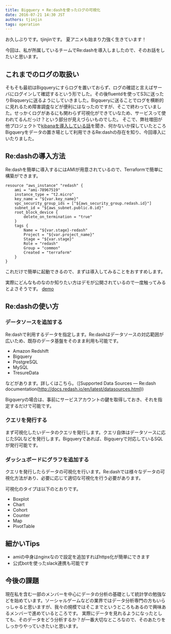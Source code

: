 ```yaml
---
title: Bigquery + Re:dashを使ったログの可視化
date: 2016-07-21 14:30 JST
authors: tjinjin
tags: operation
---
```


お久しぶりです。tjinjinです。
夏アニメも始まり力強く生きています！

今回は、私が所属しているチームでRe:dashを導入しましたので、そのお話をしたいと思います。

<!--more-->

## これまでのログの取扱い
そもそも最初はBigqueryにすらログを置いておらず、ログの確認と言えばサーバにログインして確認するという形でした。その後fluentdを使ってS3に送ったりBiqqueryに送るようにしていきました。Bigqueryに送ることでログを横断的に見れるため障害調査などが便利にはなったのですが、そこで終わっていました。せっかくログがあるにも関わらず可視化ができていなため、サービスって使われてるんだっけ？という部分が見えづらいものでした。
そこで、弊社増田が他プロジェクトで[kibanaを導入している話](http://tech.feedforce.jp/introduce-elasticsearch-kibana.html)を聞き、何かないか探していたところBigqueryをデータの置き場として利用できるRe:dashの存在を知り、今回導入にいたりました。

## Re:dashの導入方法
Re:dashを簡単に導入するにはAMIが用意されているので、Terraformで簡単に構築ができます。

```
resource "aws_instance" "redash" {
    ami = "ami-78967519"
    instance_type = "t2.micro"
    key_name = "${var.key_name}"
    vpc_security_group_ids = ["${aws_security_group.redash.id}"]
    subnet_id = "${aws_subnet.public.0.id}"
    root_block_device {
        delete_on_termination = "true"
    }
    tags {
        Name = "${var.stage}-redash"
        Project = "${var.project_name}"
        Stage = "${var.stage}"
        Role = "redash"
        Group = "common"
        Created = "terraform"
    }
}

```

これだけで簡単に起動できるので、まずは導入してみることをおすすめします。

実際にどんなものなのか知りたい方はデモが公開されているので一度触ってみるとよさそうです。
[demo](https://demo.redash.io/)

## Re:dashの使い方
### データソースを追加する
Re:dashで利用するデータを指定します。Re:dashはデータソースの対応範囲が広いため、既存のデータ基盤をそのまま利用も可能です。

- Amazon Redshift
- Bigquery
- PostgreSQL
- MySQL
- TresureData

などがあります。詳しくはこちら。（[Supported Data Sources — Re:dash documentation(http://docs.redash.io/en/latest/datasources.html))

Bigqueryの場合は、事前にサービスアカウントの鍵を取得しておき、それを指定するだけで可能です。

### クエリを発行する
まず可視化したいデータのクエリを発行します。クエリ自体はデータソースに応じたSQLなどを発行します。Bigqueryであれば、Bigqueryで対応しているSQLが発行可能です。

### ダッシュボードにグラフを追加する
クエリを発行したらデータの可視化を行います。Re:dashでは様々なデータの可視化方法があり、必要に応じて適切な可視化を行う必要があります。

可視化のタイプは以下のとおりです。

- Boxplot
- Chart
- Cohort
- Counter
- Map
- PivotTable


## 細かいTips

- amiの中身はnginxなので設定を追加すればhttps化が簡単にできます
- 公式botを使ったslack連携も可能です

## 今後の課題
現在私を含む一部のメンバーを中心にデータの分析の基礎として統計学の勉強などを始めています。ソーシャルゲームなどの業界ではデータ分析専門の方もいらっしゃると思いますが、我々の規模ではそこまでというところもあるので興味あるメンバーで進めているところです。
実際にデータを見れるようになったとしても、そのデータをどう分析するか？が一番大切なところなので、そのあたりをしっかりやっていきたいと思います。
